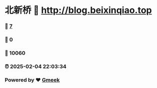# 北新桥 :link: http://blog.beixinqiao.top 
### :page_facing_up: [7](http://blog.beixinqiao.top/tag.html) 
### :speech_balloon: 0 
### :hibiscus: 10060 
### :alarm_clock: 2025-02-04 22:03:34 
### Powered by :heart: [Gmeek](https://github.com/Meekdai/Gmeek)
